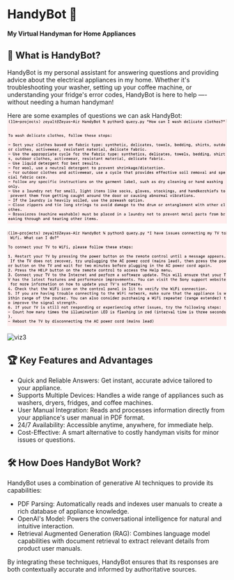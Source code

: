 # HandyBot 🤖

**My Virtual Handyman for Home Appliances**

## 🌟 What is HandyBot?

HandyBot is my personal assistant for answering questions and providing advice about the electrical appliances in my home. Whether it's troubleshooting your washer, setting up your coffee machine, or understanding your fridge's error codes, HandyBot is here to help —- without needing a human handyman!

Here are some examples of questions we can ask HandyBot: 
![viz1](handybot-example1.jpg)

![viz2](handybot-example2.jpg)

![viz3](handybot-example3.ppg)

## 🏆 Key Features and Advantages

- Quick and Reliable Answers: Get instant, accurate advice tailored to your appliance.
- Supports Multiple Devices: Handles a wide range of appliances such as washers, dryers, fridges, and coffee machines.
- User Manual Integration: Reads and processes information directly from your appliance's user manual in PDF format.
- 24/7 Availability: Accessible anytime, anywhere, for immediate help.
- Cost-Effective: A smart alternative to costly handyman visits for minor issues or questions.

## 🛠️ How Does HandyBot Work?

HandyBot uses a combination of generative AI techniques to provide its capabilities:
- PDF Parsing: Automatically reads and indexes user manuals to create a rich database of appliance knowledge.
- OpenAI's Model: Powers the conversational intelligence for natural and intuitive interaction.
- Retrieval Augmented Generation (RAG): Combines language model capabilities with document retrieval to extract relevant details from product user manuals.

By integrating these techniques, HandyBot ensures that its responses are both contextually accurate and informed by authoritative sources.